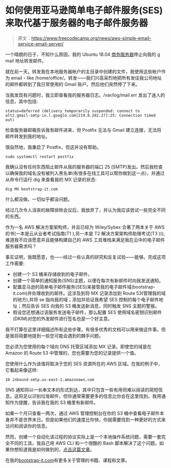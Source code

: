 # 如何使用亚马逊简单电子邮件服务(SES)来取代基于服务器的电子邮件服务器

> 原文：<https://www.freecodecamp.org/news/aws-simple-email-service-email-server/>

一个晴朗的日子，不知什么原因，我的 Ubuntu 18.04 [商务服务器](https://bootstrap-it.com)停止向我的 g mail 地址转发邮件。

就在前一天。转发我在本地服务器帐户的主目录中创建的文件，我使用这些帐户作为 email - like /home/office/。转发——我们兴高采烈地把所有发往我公司地址的邮件都转到了我日常使用的 Gmail 账户。然后他们突然停了下来。

当我发现有问题时，我立即查看我的服务器日志。/var/log/mail.err 发出了迷人的信息，其中包括:

```
status=deferred (delivery temporarily suspended: connect to alt2.gmail-smtp-in.l.google.com[219.8.202.27]:25: Connection timed out)
```

检查服务器邮箱告诉我有邮件进来，但 Postfix 无法与 Gmail 建立连接，无法将邮件转发到我的地址。

很自然地，我重启了 Postfix，但这并没有帮助。

```
sudo systemctl restart postfix
```

我确认没有任何东西阻止邮件从我的服务器的端口 25 (SMTP)发出。然后我检查以确保我的域名没有被列入黑名单(有很多在线工具可以帮你做到这一点)，并通过从命令行运行 dig 来查看我的 MX 记录的状态:

```
dig MX bootstrap-it.com
```

什么都没做。一切似乎都没问题。

经过几次令人沮丧的故障排除会议后，我放弃了，并认为我应该尝试一些完全不同的东西。

作为一名 AWS 解决方案架构师，并且已经为 Wiley/Sybex 合著了两本关于 AWS 的书(一本是云从业者考试指南(T1 ),另一本是 T2 解决方案架构师助理考试(T3 ))),难道我不应该愿意并且能够构建自己的 AWS 工具堆栈来满足我在云中的电子邮件服务器需求吗？

事实证明，我既愿意，也——经过一些认真的研究和反复试验——能够。完成这项工作需要:

*   创建一个 S3 桶来存储收到的电子邮件。
*   创建一个简单的通知服务(SNS)主题，以便在每次有新邮件时向我发送通知。
*   配置亚马逊的简单电子邮件服务(SES)来接管我的电子邮件域(bootstrap-it.com)并处理收到的邮件。这涉及到将 MX 记录添加到 Route 53(管理我的域的地方),并将 se 指向我的域；添加并验证我希望 SES 控制的每个电子邮件地址；然后告诉 SES 向我的 S3 桶发送新消息，同时触发 SNS 主题的警报。
*   假设您还想通过该服务发送电子邮件，那么配置 SES 使用域名密钥识别邮件(DKIM)对您的外发邮件进行签名也是一个好主意。

我不打算在这里详细描述所有这些步骤。有很多优秀的文档可以用来做这件事。但是我将简要地提到一些您可能会遇到的棘手问题。

您必须为您使用的每个域向 DNS 托管区域添加 MX 记录。即使您的域是在 Amazon 的 Route 53 中管理的，您也需要为您的记录提供一个值。

您使用什么作为该值将取决于您的 SES 资源所在的 AWS 区域。在我的例子中，它看起来像这样:

```
10 inbound-smtp.us-east-1.amazonaws.com
```

SNS 通知将以一长串文本的形式到达，其中只包含一些有用但难以阅读的简短信息。这将足以识别垃圾邮件，但你通常需要更多的信息比你会在这里找到。我用通知作为提醒，告诉我在我的 S3 桶里有新邮件。

如果一个月只查看一两次，通过 AWS 管理控制台在你的 S3 桶中查看电子邮件本身并不是世界末日。但是如果他们的速度比你快，你就需要找到一种更好的方式来访问和阅读你的信息。

然而，创建一个自动化该过程的协议实际上是一个本地操作系统问题，需要一套完全不同的工具。我自己用 AWS CLI 和一个很酷的 Bash 脚本解决了这个问题。如果你想知道我是如何做到的，[点击这篇文章](https://www.freecodecamp.org/news/bash-script-download-view-from-s3-bucket/)。

在我的[bootstrap-it.com](https://bootstrap-it.com)有更多关于管理的书籍、课程和文章。